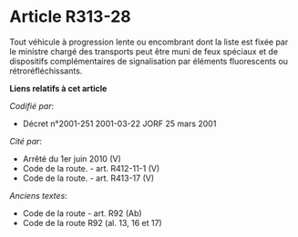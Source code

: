 # Article R313-28

Tout véhicule à progression lente ou encombrant dont la liste est fixée par le ministre chargé des transports peut être muni
de feux spéciaux et de dispositifs complémentaires de signalisation par éléments fluorescents ou rétroréfléchissants.

**Liens relatifs à cet article**

_Codifié par_:

  - Décret n°2001-251 2001-03-22 JORF 25 mars 2001

_Cité par_:

  - Arrêté du 1er juin 2010 (V)
  - Code de la route. - art. R412-11-1 (V)
  - Code de la route. - art. R413-17 (V)

_Anciens textes_:

  - Code de la route - art. R92 (Ab)
  - Code de la route R92 (al. 13, 16 et 17)
